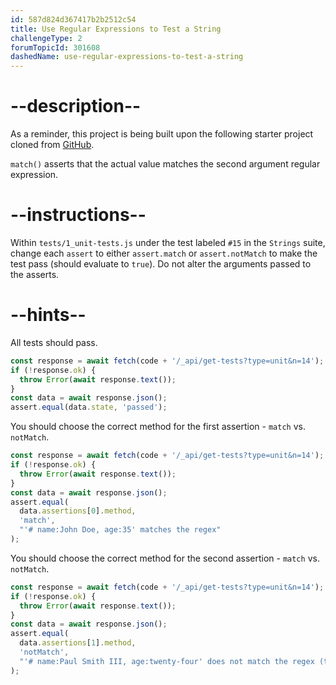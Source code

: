 ```yaml
---
id: 587d824d367417b2b2512c54
title: Use Regular Expressions to Test a String
challengeType: 2
forumTopicId: 301608
dashedName: use-regular-expressions-to-test-a-string
---
```


# --description--

As a reminder, this project is being built upon the following starter project cloned from <a href="https://github.com/freeCodeCamp/boilerplate-mochachai/" target="_blank" rel="noopener noreferrer nofollow">GitHub</a>.

`match()` asserts that the actual value matches the second argument regular expression.

# --instructions--

Within `tests/1_unit-tests.js` under the test labeled `#15` in the `Strings` suite, change each `assert` to either `assert.match` or `assert.notMatch` to make the test pass (should evaluate to `true`). Do not alter the arguments passed to the asserts.

# --hints--

All tests should pass.

```js
const response = await fetch(code + '/_api/get-tests?type=unit&n=14');
if (!response.ok) {
  throw Error(await response.text());
}
const data = await response.json();
assert.equal(data.state, 'passed');
```

You should choose the correct method for the first assertion - `match` vs. `notMatch`.

```js
const response = await fetch(code + '/_api/get-tests?type=unit&n=14');
if (!response.ok) {
  throw Error(await response.text());
}
const data = await response.json();
assert.equal(
  data.assertions[0].method,
  'match',
  "'# name:John Doe, age:35' matches the regex"
);
```

You should choose the correct method for the second assertion - `match` vs. `notMatch`.

```js
const response = await fetch(code + '/_api/get-tests?type=unit&n=14');
if (!response.ok) {
  throw Error(await response.text());
}
const data = await response.json();
assert.equal(
  data.assertions[1].method,
  'notMatch',
  "'# name:Paul Smith III, age:twenty-four' does not match the regex (the age must be numeric)"
);
```

